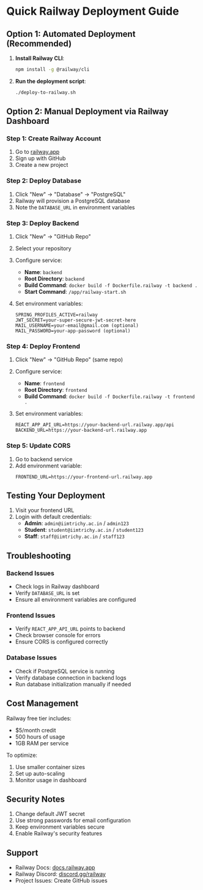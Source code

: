 # Quick Railway Deployment Guide

## Option 1: Automated Deployment (Recommended)

1. **Install Railway CLI**:
   ```bash
   npm install -g @railway/cli
   ```

2. **Run the deployment script**:
   ```bash
   ./deploy-to-railway.sh
   ```

## Option 2: Manual Deployment via Railway Dashboard

### Step 1: Create Railway Account
1. Go to [railway.app](https://railway.app)
2. Sign up with GitHub
3. Create a new project

### Step 2: Deploy Database
1. Click "New" → "Database" → "PostgreSQL"
2. Railway will provision a PostgreSQL database
3. Note the `DATABASE_URL` in environment variables

### Step 3: Deploy Backend
1. Click "New" → "GitHub Repo"
2. Select your repository
3. Configure service:
   - **Name**: `backend`
   - **Root Directory**: `backend`
   - **Build Command**: `docker build -f Dockerfile.railway -t backend .`
   - **Start Command**: `/app/railway-start.sh`

4. Set environment variables:
   ```
   SPRING_PROFILES_ACTIVE=railway
   JWT_SECRET=your-super-secure-jwt-secret-here
   MAIL_USERNAME=your-email@gmail.com (optional)
   MAIL_PASSWORD=your-app-password (optional)
   ```

### Step 4: Deploy Frontend
1. Click "New" → "GitHub Repo" (same repo)
2. Configure service:
   - **Name**: `frontend`
   - **Root Directory**: `frontend`
   - **Build Command**: `docker build -f Dockerfile.railway -t frontend .`

3. Set environment variables:
   ```
   REACT_APP_API_URL=https://your-backend-url.railway.app/api
   BACKEND_URL=https://your-backend-url.railway.app
   ```

### Step 5: Update CORS
1. Go to backend service
2. Add environment variable:
   ```
   FRONTEND_URL=https://your-frontend-url.railway.app
   ```

## Testing Your Deployment

1. Visit your frontend URL
2. Login with default credentials:
   - **Admin**: `admin@iimtrichy.ac.in` / `admin123`
   - **Student**: `student@iimtrichy.ac.in` / `student123`
   - **Staff**: `staff@iimtrichy.ac.in` / `staff123`

## Troubleshooting

### Backend Issues
- Check logs in Railway dashboard
- Verify `DATABASE_URL` is set
- Ensure all environment variables are configured

### Frontend Issues
- Verify `REACT_APP_API_URL` points to backend
- Check browser console for errors
- Ensure CORS is configured correctly

### Database Issues
- Check if PostgreSQL service is running
- Verify database connection in backend logs
- Run database initialization manually if needed

## Cost Management

Railway free tier includes:
- $5/month credit
- 500 hours of usage
- 1GB RAM per service

To optimize:
1. Use smaller container sizes
2. Set up auto-scaling
3. Monitor usage in dashboard

## Security Notes

1. Change default JWT secret
2. Use strong passwords for email configuration
3. Keep environment variables secure
4. Enable Railway's security features

## Support

- Railway Docs: [docs.railway.app](https://docs.railway.app)
- Railway Discord: [discord.gg/railway](https://discord.gg/railway)
- Project Issues: Create GitHub issues

